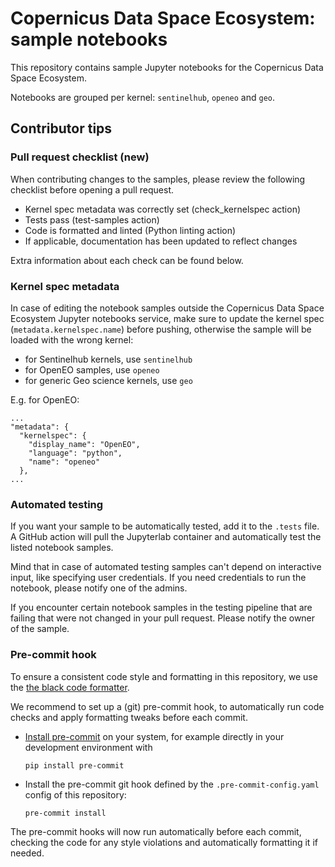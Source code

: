 # Copernicus Data Space Ecosystem: sample notebooks

This repository contains sample Jupyter notebooks for the Copernicus Data Space Ecosystem.

Notebooks are grouped per kernel: `sentinelhub`, `openeo` and `geo`.


## Contributor tips

### Pull request checklist (new)

When contributing changes to the samples, please review the following checklist before opening a pull request.
- Kernel spec metadata was correctly set (check_kernelspec action)
- Tests pass (test-samples action)
- Code is formatted and linted (Python linting action)
- If applicable, documentation has been updated to reflect changes

Extra information about each check can be found below.

### Kernel spec metadata

In case of editing the notebook samples outside the Copernicus Data Space Ecosystem Jupyter notebooks service, make
sure to update the kernel spec (`metadata.kernelspec.name`) before pushing, otherwise the sample will be loaded with the wrong kernel:
* for Sentinelhub kernels, use `sentinelhub`
* for OpenEO samples, use `openeo`
* for generic Geo science kernels, use `geo`

E.g. for OpenEO:

    ...
    "metadata": {
      "kernelspec": {
        "display_name": "OpenEO",
        "language": "python",
        "name": "openeo"
      },
    ...

### Automated testing

If you want your sample to be automatically tested, add it to the `.tests` file. A GitHub action will pull the
Jupyterlab container and automatically test the listed notebook samples.

Mind that in case of automated testing samples can't depend on interactive input, like specifying user credentials. If you need
credentials to run the notebook, please notify one of the admins.

If you encounter certain notebook samples in the testing pipeline that are failing that were not changed in your pull request. 
Please notify the owner of the sample. 


### Pre-commit hook

To ensure a consistent code style and formatting in this repository,
we use the [the black code formatter](https://black.readthedocs.io/en/stable/).

We recommend to set up a (git) pre-commit hook,
to automatically run code checks and apply formatting tweaks before each commit.

-   [Install pre-commit](https://pre-commit.com/#installation) on your system,
    for example directly in your development environment with

        pip install pre-commit

-   Install the pre-commit git hook defined by the `.pre-commit-config.yaml` config of this repository:

        pre-commit install

The pre-commit hooks will now run automatically before each commit, checking the code for any style violations and automatically formatting it if needed.
